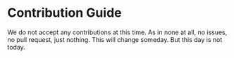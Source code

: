 # Contribution Guide

We do not accept any contributions at this time. As in none at all, no issues,
no pull request, just nothing. This will change someday. But this day is not
today.
